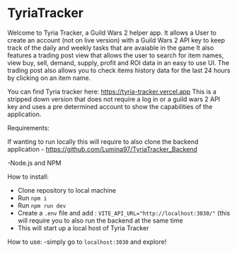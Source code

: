 # TyriaTracker

Welcome to Tyria Tracker, a Guild Wars 2 helper app.
It allows a User to create an account (not on live version) with a Guild Wars 2 API key to keep track of the daily and weekly tasks that are avaiable in the game
It also features a trading post view that allows the user to search for item names, view buy, sell, demand, supply, profit and ROI data in an easy to use UI.
The trading post also allows you to check items history data for the last 24 hours by clicking on an item name.

You can find Tyria tracker here: https://tyria-tracker.vercel.app
This is a stripped down version that does not require a log in or a guild wars 2 API key and uses a pre determined account to show the capabilities of the application.


Requirements:
  
If wanting to run locally this will require to also clone the backend application - https://github.com/Lumina97/TyriaTracker_Backend

  -Node.js and NPM 
  
How to install:
 
 - Clone repository to local machine
 - Run `npm i`
 - Run `npm run dev`
 - Create a `.env` file and add : `VITE_API_URL="http://localhost:3030/"` (this will require you to also run the backend at the same time
 - This will start up a local host of Tyria Tracker


How to use:
-simply go to `localhost:3030` and explore!
